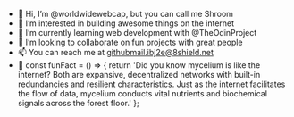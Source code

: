 - 👋 Hi, I’m @worldwidewebcap, but you can call me Shroom
- 👀 I’m interested in building awesome things on the internet
- 🌱 I’m currently learning web development with @TheOdinProject
- 🔗 I’m looking to collaborate on fun projects with great people
- 📫 You can reach me at githubmail.ibj2e@8shield.net
- 🍄 const funFact = () => {
     return 'Did you know mycelium is like the internet? Both are expansive, decentralized networks with built-in redundancies and resilient characteristics. 
     Just as the internet facilitates the flow of data, mycelium conducts vital nutrients and biochemical signals across the forest floor.'
  };
  

<!---
worldwidewebcap/worldwidewebcap is a ✨ special ✨ repository because its `README.md` (this file) appears on your GitHub profile.
You can click the Preview link to take a look at your changes.
--->
